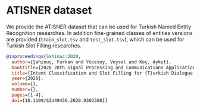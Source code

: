 # ATISNER dataset

We provide the ATISNER dataset that can be used for Turkish Named Entity Recognition researches.
In addition fine-grained classes of entities versions are provided (`train_slot.tsv` and `test_slot.tsv`), which can be used for Turkish Slot Filling researches.

```bibtex
@inproceedings{Sahinuc:2020,
  author={Şahinuç, Furkan and Yücesoy, Veysel and Koç, Aykut},
  booktitle={2020 28th Signal Processing and Communications Applications Conference (SIU)},
  title={Intent Classification and Slot Filling for {T}urkish Dialogue Systems},
  year={2020},
  volume={},
  number={},
  pages={1-4},
  doi={10.1109/SIU49456.2020.9302308}}
```